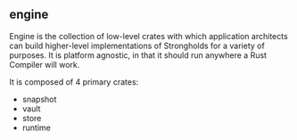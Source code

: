 ## engine

Engine is the collection of low-level crates with which application architects can build higher-level implementations of Strongholds for a variety of purposes. It is platform agnostic, in that it should run anywhere a Rust Compiler will work.

It is composed of 4 primary crates:
- snapshot
- vault
- store
- runtime
